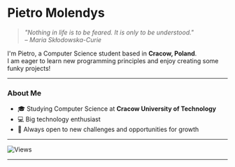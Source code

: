 # Pietro Molendys 

> *"Nothing in life is to be feared. It is only to be understood."*  
> – *Maria Skłodowska-Curie*

I'm Pietro, a Computer Science student based in **Cracow, Poland**.  
I am eager to learn new programming principles and enjoy creating some funky projects!

---

### About Me
- 🎓 Studying Computer Science at **Cracow University of Technology**  
- 💻 Big technology enthusiast  
- 🌟 Always open to new challenges and opportunities for growth  

---

![Views](https://visitor-badge.laobi.icu/badge?page_id=Pedritos22.Pedritos22)

---

